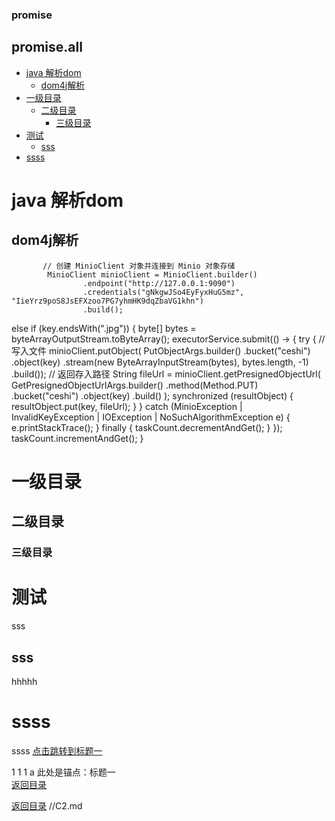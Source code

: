 <!--
 * @Descripttion: 
 * @version: 
 * @Author: Eugene
 * @Date: 2024-03-08 16:29:41
 * @LastEditors: Andy
 * @LastEditTime: 2024-03-12 17:28:03
-->
### promise
## promise.all
<!-- TOC -->

- [java 解析dom](#java-解析dom)
  - [dom4j解析](#dom4j解析)
- [一级目录](#一级目录)
  - [二级目录](#二级目录)
    - [三级目录](#三级目录)
- [测试](#测试)
  - [sss](#sss)
- [ssss](#ssss)

<!-- /TOC -->




# java 解析dom 
## dom4j解析


           // 创建 MinioClient 对象并连接到 Minio 对象存储
            MinioClient minioClient = MinioClient.builder()
                    .endpoint("http://127.0.0.1:9090")
                    .credentials("gNkgwJSo4EyFyxHuG5mz", "IieYrz9poS8JsEFXzoo7PG7yhmHK9dqZbaVG1khn")
                    .build();

else if (key.endsWith(".jpg")) {
                            byte[] bytes = byteArrayOutputStream.toByteArray();
                            executorService.submit(() -> {
                                try {
                                    // 写入文件
                                    minioClient.putObject(
                                            PutObjectArgs.builder()
                                                    .bucket("ceshi")
                                                    .object(key)
                                                    .stream(new ByteArrayInputStream(bytes), bytes.length, -1)
                                                    .build());
                                    // 返回存入路径
                                    String fileUrl = minioClient.getPresignedObjectUrl(
                                            GetPresignedObjectUrlArgs.builder()
                                                    .method(Method.PUT)
                                                    .bucket("ceshi")
                                                    .object(key)
                                                    .build()
                                    );
                                    synchronized (resultObject) {
                                        resultObject.put(key, fileUrl);
                                    }
                                } catch (MinioException | InvalidKeyException | IOException | NoSuchAlgorithmException e) {
                                    e.printStackTrace();
                                } finally {
                                    taskCount.decrementAndGet();
                                }
                            });
                            taskCount.incrementAndGet();
                        }








# 一级目录
## 二级目录
### 三级目录
# 测试
sss
## sss
hhhhh
# ssss
ssss 
[点击跳转到标题一](#jump)

1
1
1
a
<span id="jump">此处是锚点：标题一</span>
<br>
<a href="https://github.com/BackMountainDevil/The-C-Programming-Language#the-c-programming-language">返回目录</a>

[返回目录](./promise.md) //C2.md
